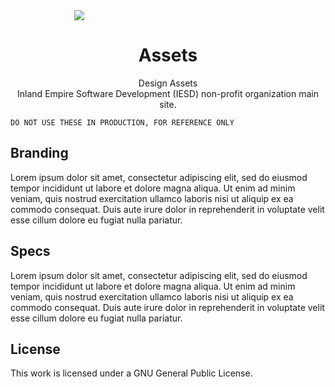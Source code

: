 <img src="https://raw.github.com/inland-empire-software-development/main/dev/assets/iesd-logo-black.svg?sanitize=true" style="max-width: 300px; margin: 0 auto 15px auto; display: block;">

<h1 align="center"> 
  Assets
</h1>
 

<p align="center">
  Design Assets<br>Inland Empire Software Development (IESD) non-profit organization main site.
</p>

    DO NOT USE THESE IN PRODUCTION, FOR REFERENCE ONLY

## **Branding**
Lorem ipsum dolor sit amet, consectetur adipiscing elit, sed do eiusmod tempor incididunt ut labore et dolore magna aliqua. Ut enim ad minim veniam, quis nostrud exercitation ullamco laboris nisi ut aliquip ex ea commodo consequat. Duis aute irure dolor in reprehenderit in voluptate velit esse cillum dolore eu fugiat nulla pariatur.

## **Specs**
Lorem ipsum dolor sit amet, consectetur adipiscing elit, sed do eiusmod tempor incididunt ut labore et dolore magna aliqua. Ut enim ad minim veniam, quis nostrud exercitation ullamco laboris nisi ut aliquip ex ea commodo consequat. Duis aute irure dolor in reprehenderit in voluptate velit esse cillum dolore eu fugiat nulla pariatur.

## **License**
This work is licensed under a GNU General Public License.
 
